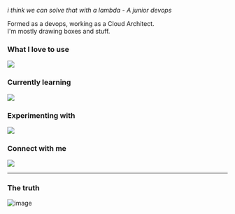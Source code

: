 *i think we can solve that with a lambda*
*- A junior devops*

Formed as a devops, working as a Cloud Architect.  
I'm mostly drawing boxes and stuff.  

### What I love to use

[![](https://skillicons.dev/icons?i=aws,azure,gcp,terraform,kubernetes,docker,redhat,linux,gitlab,latex)](https://skillicons.dev)

### Currently learning

[![](https://skillicons.dev/icons?i=nix,go,c)](https://skillicons.dev)

### Experimenting with

[![](https://skillicons.dev/icons?i=ai,python,redis)](https://skillicons.dev)

### Connect with me

[![](https://skillicons.dev/icons?i=linkedin)](www.linkedin.com/in/dimitri-castellucci)

---    

### The truth
![image](https://github.com/user-attachments/assets/c76ccede-081b-4caa-8e1a-fea48f529e56)
